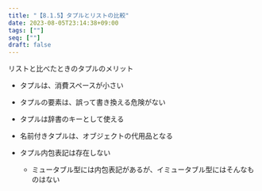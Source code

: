 ```yaml
---
title: "【8.1.5】タプルとリストの比較"
date: 2023-08-05T23:14:38+09:00
tags: [""]
seq: [""]
draft: false
---
```


リストと比べたときのタプルのメリット
- タプルは、消費スペースが小さい
- タプルの要素は、誤って書き換える危険がない
- タプルは辞書のキーとして使える
- 名前付きタプルは、オブジェクトの代用品となる

- タプル内包表記は存在しない
  - ミュータブル型には内包表記があるが、イミュータブル型にはそんなものはない　